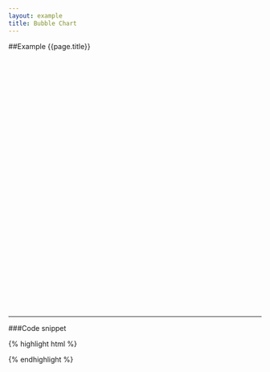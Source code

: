 ```yaml
---
layout: example
title: Bubble Chart
---
```


##Example {{page.title}}

<div id='placeholder' class='example-placeholder' style="width: 720px; height: 500px; padding-top: 0px;"></div>

---

###Code snippet

{% highlight html %}
<div id='placeholder' width="600px" height="400px"></div>
<script>
Vizabi('BubbleChart', document.getElementById('placeholder'), {
    state: {
        time: {
            value: '1950',
            start: '1800',
            end: '2015'
        },
        marker: {
            space: [
                'entities',
                'time'
            ],
            type: 'geometry',
            shape: 'circle',
            label: {
                use: 'property',
                which: 'geo.name'
            },
            axis_y: {
                use: 'indicator',
                which: 'u5mr',
                scaleType: 'linear'
            },
            axis_x: {
                use: 'indicator',
                which: 'gdp_pc',
                scaleType: 'log'
            },
            color: {
                use: 'property',
                which: 'geo.name',
                scaleType: 'ordinal',
                allow: {
                    names: [
                        '!geo.name'
                    ]
                }
            }
        }
    },
    ui: {
        buttons: ['find', 'size', 'fullscreen']
    },
    data: {
        reader: 'csv',
        path: '/path/to/your/file.csv'
    }
});
</script>
{% endhighlight %}

<script defer>
Vizabi('BubbleChart', document.getElementById('placeholder'), {
    state: {
      time: {
        value: '1900',
        start: '1800',
        end: '2015',
        round: "ceil",
        trails: true,
        lockNonSelected: 0,
        adaptMinMaxZoom: false
      },
      entities: {
        dim: "geo",
        show: {
          _defs_: {
            "geo": ["*"],
            "geo.cat": ["country"]
          }
        },
        opacitySelectDim: .3,
        opacityRegular: 1,
        },
        marker: {
          space: ["entities", "time"],
          type: "geometry",
          label: {
            use: "property",
            which: "geo.name"
          },
          axis_y: {
            use: "indicator",
            which: "u5mr"
          },
          axis_x: {
            use: "indicator",
            which: "gdp_pc"
          },
          color: {
            use: "property",
            which: "geo.region"
          },
          size: {
            use: "indicator",
            which: "pop"
          }
        }
      },
      data: {
        //reader: "waffle",
        reader: "csv",
        path: "/preview/data/waffles/dont-panic-poverty.csv"
      },
    ui: {
        presentation: true
    }
});
</script>

